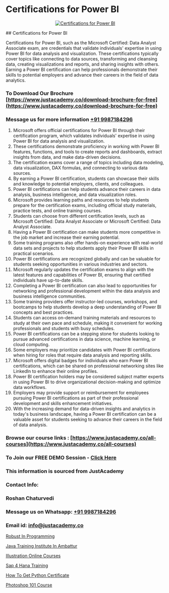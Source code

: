 # Certifications for Power BI

<p align="center">
  <a href="https://justacademy.co/course-detail/microsoft-power-bi-training">
    <img src="https://justacademy.co/storage2/course_image/1709962229_course_image.webp" alt="Certifications for Power BI">
  </a>
</p>
## Certifications for Power BI

Certifications for Power BI, such as the Microsoft Certified: Data Analyst Associate exam, are credentials that validate individuals' expertise in using Power BI for data analysis and visualization. These certifications typically cover topics like connecting to data sources, transforming and cleansing data, creating visualizations and reports, and sharing insights with others. Earning a Power BI certification can help professionals demonstrate their skills to potential employers and advance their careers in the field of data analytics.
### To Download Our Brochure [https://www.justacademy.co/download-brochure-for-free](https://www.justacademy.co/download-brochure-for-free)
### Message us for more information [+91 9987184296](https://api.whatsapp.com/send?phone=919987184296)
1) Microsoft offers official certifications for Power BI through their certification program, which validates individuals' expertise in using Power BI for data analysis and visualization.
2) These certifications demonstrate proficiency in working with Power BI features, functions, and tools to create reports and dashboards, extract insights from data, and make data-driven decisions.
3) The certification exams cover a range of topics including data modeling, data visualization, DAX formulas, and connecting to various data sources.
4) By earning a Power BI certification, students can showcase their skills and knowledge to potential employers, clients, and colleagues.
5) Power BI certifications can help students advance their careers in data analysis, business intelligence, and data visualization roles.
6) Microsoft provides learning paths and resources to help students prepare for the certification exams, including official study materials, practice tests, and online training courses.
7) Students can choose from different certification levels, such as Microsoft Certified: Data Analyst Associate or Microsoft Certified: Data Analyst Associate.
8) Having a Power BI certification can make students more competitive in the job market and increase their earning potential.
9) Some training programs also offer hands-on experience with real-world data sets and projects to help students apply their Power BI skills in practical scenarios.
10) Power BI certifications are recognized globally and can be valuable for students seeking opportunities in various industries and sectors.
11) Microsoft regularly updates the certification exams to align with the latest features and capabilities of Power BI, ensuring that certified individuals have up-to-date skills.
12) Completing a Power BI certification can also lead to opportunities for networking and professional development within the data analysis and business intelligence communities.
13) Some training providers offer instructor-led courses, workshops, and bootcamps to help students develop a deep understanding of Power BI concepts and best practices.
14) Students can access on-demand training materials and resources to study at their own pace and schedule, making it convenient for working professionals and students with busy schedules.
15) Power BI certifications can be a stepping stone for students looking to pursue advanced certifications in data science, machine learning, or cloud computing.
16) Some employers may prioritize candidates with Power BI certifications when hiring for roles that require data analysis and reporting skills.
17) Microsoft offers digital badges for individuals who earn Power BI certifications, which can be shared on professional networking sites like LinkedIn to enhance their online profiles.
18) Power BI certification holders may be considered subject matter experts in using Power BI to drive organizational decision-making and optimize data workflows.
19) Employers may provide support or reimbursement for employees pursuing Power BI certifications as part of their professional development and skills enhancement initiatives.
20) With the increasing demand for data-driven insights and analytics in today's business landscape, having a Power BI certification can be a valuable asset for students seeking to advance their careers in the field of data analysis.

### Browse our course links : [https://www.justacademy.co/all-courses](https://www.justacademy.co/all-courses) 
### To Join our FREE DEMO Session - [Click Here](https://www.justacademy.co/register-for-course-demo)


### This information is sourced from JustAcademy
### Contact Info:
### Roshan Chaturvedi
### Message us on Whatsapp: [+91 9987184296](https://api.whatsapp.com/send?phone=919987184296)
### Email id: [info@justacademy.co](mailto:info@justacademy.co)
                
[Robust In Programming](https://www.linkedin.com/pulse/robust-programming-justacademy-chicago-hbskf?trackingId=QATYX%2FkK2KoYhPhVEWmgcw%3D%3D&lipi=urn%3Ali%3Apage%3Ad_flagship3_company_admin%3BPE%2BT5WipQcKTfk6GVPUI1w%3D%3D)

[Java Training Institute In Ambattur](https://www.linkedin.com/pulse/java-training-institute-ambattur-justacademy-manchester-u40if?trackingId=I9PzJKWmuDD5Pc7Q8TVGzA%3D%3D&lipi=urn%3Ali%3Apage%3Ad_flagship3_company_admin%3BjwbjXdoOSmefqxJib%2FbqYQ%3D%3D)

[Illustration Online Courses](https://medium.com/@mahi3106/illustration-online-courses-539619b664cb)

[Sap 4 Hana Training](https://medium.com/@surajvaishnav5015/sap-4-hana-training-d4a80ebbcf0f)

[How To Get Python Certificate](https://justacademyin.github.io/justacademy/how-to-get-python-certificate)

[Photoshop 101 Course](https://justacademyin.github.io/justacademy/photoshop-101-course)

